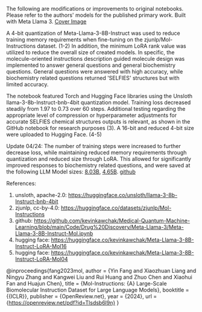 The following are modifications or improvements to original notebooks. Please refer to the authors' models for the published primary work. Built with Meta Llama 3.
[Cover Image](https://drive.google.com/file/d/1J-spZMzLlPxkqfMrPxvtMZiD2_hfcGyr/view?usp=sharing) <br>

A 4-bit quantization of Meta-Llama-3-8B-Instruct was used to reduce training memory requirements when fine-tuning on the zjunlp/Mol-Instructions dataset. (1-2) In addition, the minimum LoRA rank value was utilized to reduce the overall size of created models. In specific, the molecule-oriented instructions description guided molecule design was implemented to answer general questions and general biochemistry questions. General questions were answered with high accuracy, while biochemistry related questions returned 'SELFIES' structures but with limited accuracy. 

The notebook featured Torch and Hugging Face libraries using the Unsloth llama-3-8b-Instruct-bnb-4bit quantization model. Training loss decreased steadily from 1.97 to 0.73 over 60 steps. Additional testing regarding the appropriate level of compression or hyperparameter adjustments for accurate SELFIES chemical structures outputs is relevant, as shown in the GitHub notebook for research purposes (3). A 16-bit and reduced 4-bit size were uploaded to Hugging Face. (4-5)

Update 04/24: The number of training steps were increased to further decrease loss, while maintaining reduced memory requirements through quantization and reduced size through LoRA. This allowed for significantly improved responses to biochemistry related questions, and were saved at the following LLM Model sizes: [8.03B](https://huggingface.co/kevinkawchak/Meta-Llama-3-8B-Instruct-Molecule16), [4.65B](https://huggingface.co/kevinkawchak/Meta-Llama-3-8B-Instruct-Molecule04). [github](https://github.com/kevinkawchak/Medical-Quantum-Machine-Learning/blob/main/Code/Drug%20Discovery/Meta-Llama-3/Meta-Llama-3-8B-Instruct-Molecule.ipynb) 

References:
1) unsloth, apache-2.0: https://huggingface.co/unsloth/llama-3-8b-Instruct-bnb-4bit
2) zjunlp, cc-by-4.0: https://huggingface.co/datasets/zjunlp/Mol-Instructions
3) github: https://github.com/kevinkawchak/Medical-Quantum-Machine-Learning/blob/main/Code/Drug%20Discovery/Meta-Llama-3/Meta-Llama-3-8B-Instruct-Mol.ipynb
4) hugging face: https://huggingface.co/kevinkawchak/Meta-Llama-3-8B-Instruct-LoRA-Mol16
5) hugging face: https://huggingface.co/kevinkawchak/Meta-Llama-3-8B-Instruct-LoRA-Mol04

@inproceedings{fang2023mol,
  author       = {Yin Fang and
                  Xiaozhuan Liang and
                  Ningyu Zhang and
                  Kangwei Liu and
                  Rui Huang and
                  Zhuo Chen and
                  Xiaohui Fan and
                  Huajun Chen},
  title        = {Mol-Instructions: {A} Large-Scale Biomolecular Instruction Dataset
                  for Large Language Models},
  booktitle    = {{ICLR}},
  publisher    = {OpenReview.net},
  year         = {2024},
  url          = {https://openreview.net/pdf?id=Tlsdsb6l9n}
}
